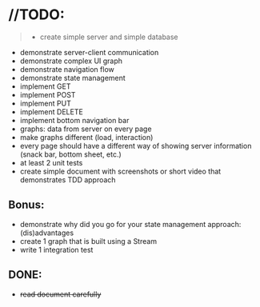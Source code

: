 # //TODO:

>- create simple server and simple database
- demonstrate server-client communication
- demonstrate complex UI graph
- demonstrate navigation flow
- demonstrate state management
- implement GET
- implement POST
- implement PUT
- implement DELETE
- implement bottom navigation bar
- graphs: data from server on every page
- make graphs different (load, interaction)
- every page should have a different way of showing server information (snack bar, bottom sheet, etc.)
- at least 2 unit tests
- create simple document with screenshots or short video that demonstrates TDD approach


## Bonus:

- demonstrate why did you go for your state management approach: (dis)advantages
- create 1 graph that is built using a Stream
- write 1 integration test



## DONE:
- <s>read document carefully</s>



